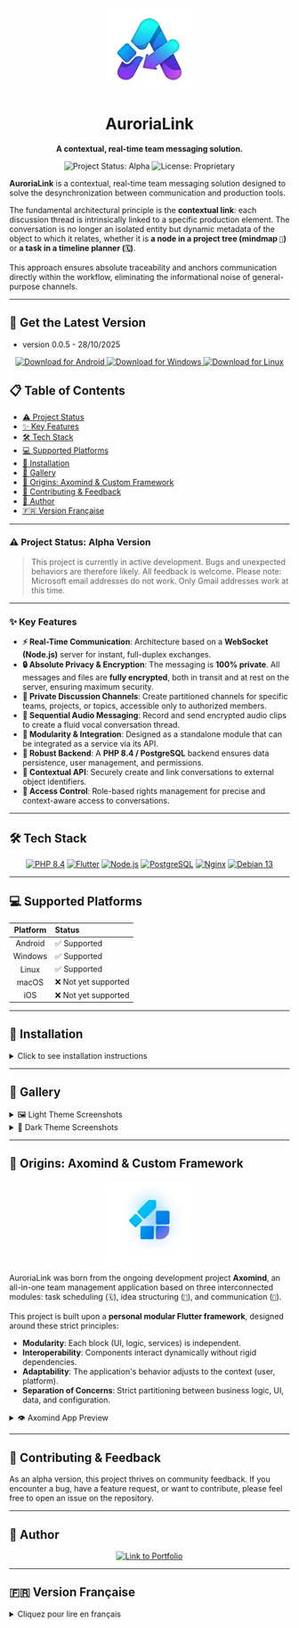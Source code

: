 <div align="center">
  <img src="image/auroria_link_256.png" alt="AuroriaLink Logo" width="150"/>
  <h1>AuroriaLink</h1>
  <p><strong>A contextual, real-time team messaging solution.</strong></p>
  
  <p>
    <img src="https://img.shields.io/badge/status-alpha-orange?style=for-the-badge" alt="Project Status: Alpha"/>
    <img src="https://img.shields.io/badge/license-Proprietary-red?style=for-the-badge" alt="License: Proprietary"/>
  </p>
</div>

**AuroriaLink** is a contextual, real-time team messaging solution designed to solve the desynchronization between communication and production tools.

The fundamental architectural principle is the **contextual link**: each discussion thread is intrinsically linked to a specific production element. The conversation is no longer an isolated entity but dynamic metadata of the object to which it relates, whether it is **a node in a project tree (mindmap `🧠`)** or **a task in a timeline planner (`🗓️`)**.

This approach ensures absolute traceability and anchors communication directly within the workflow, eliminating the informational noise of general-purpose channels.

---

## 🚀 Get the Latest Version

- version 0.0.5 - 28/10/2025

<div align="center">
  <a href="https://github.com/Sebastien-VZN/auroria_link/releases/download/alpha_0.0.5/app-android.apk">
    <img src="https://img.shields.io/badge/Download%20for-Android-3DDC84?style=for-the-badge&logo=android" alt="Download for Android"/>
  </a>
  <a href="https://github.com/Sebastien-VZN/auroria_link/releases/download/alpha_0.0.5/windows.zip">
    <img src="https://img.shields.io/badge/Download%20for-Windows-0078D6?style=for-the-badge&logo=windows" alt="Download for Windows"/>
  </a>
  <a href="https://github.com/Sebastien-VZN/auroria_link/releases/download/alpha_0.0.5/linux.tar.gz">
    <img src="https://img.shields.io/badge/Download%20for-Linux-FCC624?style=for-the-badge&logo=linux" alt="Download for Linux"/>
  </a>
</div>

## 📋 Table of Contents

- [⚠️ Project Status](#️-project-status-alpha-version)
- [✨ Key Features](#-key-features)
- [🛠️ Tech Stack](#️-tech-stack)
- [💻 Supported Platforms](#-supported-platforms)
- [🚀 Installation](#-installation)
- [🎨 Gallery](#-gallery)
- [🌱 Origins: Axomind & Custom Framework](#-origins-axomind--custom-framework)
- [🤝 Contributing & Feedback](#-contributing--feedback)
- [👤 Author](#-author)
- [🇫🇷 Version Française](#-version-française)

---

### ⚠️ Project Status: Alpha Version

> This project is currently in active development. Bugs and unexpected behaviors are therefore likely. All feedback is welcome.
> Please note: Microsoft email addresses do not work. Only Gmail addresses work at this time.

---

### ✨ Key Features

-   **⚡ Real-Time Communication**: Architecture based on a **WebSocket (Node.js)** server for instant, full-duplex exchanges.
-   **🔒 Absolute Privacy & Encryption**: The messaging is **100% private**. All messages and files are **fully encrypted**, both in transit and at rest on the server, ensuring maximum security.
-   **👥 Private Discussion Channels**: Create partitioned channels for specific teams, projects, or topics, accessible only to authorized members.
-   **🎤 Sequential Audio Messaging**: Record and send encrypted audio clips to create a fluid vocal conversation thread.
-   **🧩 Modularity & Integration**: Designed as a standalone module that can be integrated as a service via its API.
-   **💪 Robust Backend**: A **PHP 8.4 / PostgreSQL** backend ensures data persistence, user management, and permissions.
-   **🔗 Contextual API**: Securely create and link conversations to external object identifiers.
-   **🔐 Access Control**: Role-based rights management for precise and context-aware access to conversations.

---

## 🛠️ Tech Stack

<p align="center">
  <a href="https://www.php.net/" target="_blank"><img src="https://img.shields.io/badge/PHP-8.4-777BB4?style=for-the-badge&logo=php&logoColor=white" alt="PHP 8.4"/></a>
  <a href="https://flutter.dev/" target="_blank"><img src="https://img.shields.io/badge/Flutter-Stable-02569B?style=for-the-badge&logo=flutter&logoColor=white" alt="Flutter"/></a>
  <a href="https://nodejs.org/" target="_blank"><img src="https://img.shields.io/badge/Node.js-LTS-339933?style=for-the-badge&logo=nodedotjs&logoColor=white" alt="Node.js"/></a>
  <a href="https://www.postgresql.org/" target="_blank"><img src="https://img.shields.io/badge/PostgreSQL-Latest-4169E1?style=for-the-badge&logo=postgresql&logoColor=white" alt="PostgreSQL"/></a>
  <a href="https://www.nginx.com/" target="_blank"><img src="https://img.shields.io/badge/Nginx-Stable-269539?style=for-the-badge&logo=nginx&logoColor=white" alt="Nginx"/></a>
  <a href="https://www.debian.org/" target="_blank"><img src="https://img.shields.io/badge/Debian-13-A81D33?style=for-the-badge&logo=debian&logoColor=white" alt="Debian 13"/></a>
</p>

---

## 💻 Supported Platforms

| Platform | Status                 |
|:--------:|:-----------------------|
| Android  | ✅ Supported           |
| Windows  | ✅ Supported           |
| Linux    | ✅ Supported           |
| macOS    | ❌ Not yet supported   |
| iOS      | ❌ Not yet supported   |

---

## 🚀 Installation

<details>
<summary>Click to see installation instructions</summary>

### 📱 Android Installation

> **Important:** Our application is not (yet) on the Google Play Store. Installation requires a few manual steps to allow external sources. This is a standard and secure procedure.

#### Step 1: Allow Unknown Sources
1.  **Download the `app-android.apk` file** from the [latest release](https://github.com/Sebastien-VZN/auroria_link/releases/tag/).
2.  Open the downloaded file (from your notification bar or file manager).
3.  A security prompt will appear: *"For your security, your phone is not allowed to install unknown apps from this source."*
4.  Tap on the **Settings** button.
5.  Enable the **Allow from this source** (or *Unknown sources*) option.
6.  Go back using the navigation arrow; the installation should now begin.

#### Step 2: Bypass Google Play Protect
1.  After Step 1, another window may open, titled **"Blocked by Play Protect"**.
2.  Do not tap "OK". Look for and tap on **Details** or **More details** (often a small link at the bottom).
3.  A new button will appear. Tap on **Install anyway**.

And that's it, the application is installed!

---

### 💻 Windows Installation

> **Warning:** Your antivirus software (including Windows Defender) may show an alert. This is normal behavior for applications that are not certified by Microsoft. Our file is safe.

1.  **Download the `windows.tar.gz` archive** from the [latest release](https://github.com/Sebastien-VZN/auroria_link/releases/tag/).
2.  **Decompress the archive.**
3.  **Run the `.exe` file** located inside the extracted folder.
4.  If a blue "Windows protected your PC" screen appears:
    * Click on the **More info** link.
    * Then, click the **Run anyway** button.
5.  If your antivirus quarantines the file, open your antivirus settings and create an exception to allow the file.

---

### 🐧 Linux Installation

> For Linux, you just need to make the file executable before running it.

1.  **Download the `linux.tar.gz` archive** from the [latest release](https://github.com/Sebastien-VZN/auroria_link/releases/tag/) and decompress it.
2.  **Make the application file executable.** You have two options:
    * **Via GUI (Graphical User Interface):**
        1.  Right-click on the application file.
        2.  Go to **Properties** → **Permissions** tab.
        3.  Check the box **"Allow executing file as program"**.
    * **Via Terminal:**
        ```bash
        chmod +x file-name
        ```
        *(Replace `file-name` with the actual name of the executable file)*
3.  **Launch the application** by double-clicking it or by running it from the terminal:
    ```bash
    ./file-name
    ```

If you encounter any issues, feel free to contact us or open an issue.

</details>

---

## 🎨 Gallery

<details>
<summary>🖼️ Light Theme Screenshots</summary>

| Desktop | Mobile | Mobile | Mobile |
| :---: | :---: | :---: | :---: |
| ![img05](image/aurorialink_desktop_06.jpg) | ![img06](image/aurorialink_mobile_06.jpg) | ![img07](image/aurorialink_mobile_01.jpg) | ![img08](image/aurorialink_mobile_03.jpg) |

</details>

<details>
<summary>🌙 Dark Theme Screenshots</summary>

| Desktop | Mobile | Mobile | Mobile |
| :---: | :---: | :---: | :---: |
| ![img01](image/aurorialink_desktop_01b.jpg) | ![img02](image/aurorialink_mobile_01dark.jpg) | ![img03](image/aurorialink_mobile_02.jpg) | ![img04](image/aurorialink_mobile_05.jpg) |

</details>

---

## 🌱 Origins: Axomind & Custom Framework

<div align="center">
  <img src="image/logo_axomind.png" alt="Axomind Logo" width="150"/>
</div>

AuroriaLink was born from the ongoing development project **Axomind**, an all-in-one team management application based on three interconnected modules: task scheduling (`🗓️`), idea structuring (`🧠`), and communication (`💬`).

This project is built upon a **personal modular Flutter framework**, designed around these strict principles:
* **Modularity**: Each block (UI, logic, services) is independent.
* **Interoperability**: Components interact dynamically without rigid dependencies.
* **Adaptability**: The application's behavior adjusts to the context (user, platform).
* **Separation of Concerns**: Strict partitioning between business logic, UI, data, and configuration.

<details>
<summary>👁️ Axomind App Preview</summary>

**Light Theme**
<p>
<img src="image/image_light.png" alt="Axomind Light 1" width="32%"/>
<img src="image/image_light_2.png" alt="Axomind Light 2" width="32%"/>
<img src="image/activity_light.png" alt="Axomind Light 3" width="32%"/>
</p>

**Dark Theme**
<p>
<img src="image/image.png" alt="Axomind Dark 1" width="32%"/>
<img src="image/image2.png" alt="Axomind Dark 2" width="32%"/>
<img src="image/activity.png" alt="Axomind Dark 3" width="32%"/>
</p>

</details>

---

## 🤝 Contributing & Feedback

As an alpha version, this project thrives on community feedback. If you encounter a bug, have a feature request, or want to contribute, please feel free to open an issue on the repository.

---

## 👤 Author

<div align="center">
  <a href="https://materiaeobscurataelab.xyz/" target="_blank"><img src="https://img.shields.io/badge/Portfolio-3423A6?style=for-the-badge&logo=firefox-browser&logoColor=white" alt="Link to Portfolio"/></a>
</div>

---

## 🇫🇷 Version Française

<details>
<summary>Cliquez pour lire en français</summary>

<div align="center">
  <img src="image/auroria_link_256.png" alt="Logo AuroriaLink" width="150"/>
  <h1>AuroriaLink</h1>
  <p><strong>Une messagerie d'équipe contextuelle et temps réel.</strong></p>
</div>

**AuroriaLink** est une messagerie d'équipe contextuelle et temps réel, conçue pour résoudre la désynchronisation entre les outils de communication et les outils de production.

Le principe architectural fondamental est le **lien contextuel** : chaque fil de discussion est intrinsèquement lié à un élément de production précis. La conversation n'est plus une entité isolée, mais une métadonnée dynamique de l'objet auquel elle se rapporte, que ce soit **un nœud dans une arborescence de projet (mindmap `🧠`)** ou **une tâche dans un planificateur temporel (`🗓️`)**.

Cette approche garantit une traçabilité absolue et ancre la communication directement dans le flux de travail, supprimant le bruit informationnel des canaux généralistes.

### ⚠️ Statut du projet : Version Alpha

> Ce projet est actuellement en phase de développement actif. Des bugs et des comportements inattendus sont donc probables. Toute contribution ou retour d'expérience est le bienvenu.
> Attention : les adresses e-mail Microsoft ne fonctionnent pas. Seules les adresses Gmail fonctionnent pour le moment.

---

## 🚀 Télécharger la dernière version

<div align="center">
  <a href="https://github.com/Sebastien-VZN/auroria_link/releases/download/alpha_0.0.5/app-android.apk">
    <img src="https://img.shields.io/badge/Download%20for-Android-3DDC84?style=for-the-badge&logo=android" alt="Android"/>
  </a>
  <a href="https://github.com/Sebastien-VZN/auroria_link/releases/download/alpha_0.0.5/windows.zip">
    <img src="https://img.shields.io/badge/Download%20for-Windows-0078D6?style=for-the-badge&logo=windows" alt="Windows"/>
  </a>
  <a href="https://github.com/Sebastien-VZN/auroria_link/releases/download/alpha_0.0.5/linux.tar.gz">
    <img src="https://img.shields.io/badge/Download%20for-Linux-FCC624?style=for-the-badge&logo=linux" alt="Linux"/>
  </a>
</div>

---

### ✨ Fonctionnalités Clés

-   **⚡ Communication Temps Réel** : Architecture basée sur un serveur **WebSocket (Node.js)** pour des échanges full-duplex instantanés.
-   **🔒 Confidentialité & Cryptage Absolu** : La messagerie est **100% privée**. Tous les messages et fichiers sont **entièrement cryptés**, que ce soit durant leur transit ou lors de leur stockage sur le serveur, garantissant une sécurité maximale.
-   **👥 Canaux de Discussion Privés** : Créez des canaux cloisonnés pour des équipes, projets ou sujets spécifiques, accessibles uniquement aux membres autorisés.
-   **🎤 Messagerie Audio Séquentielle** : Enregistrez et envoyez des clips audio cryptés pour créer un fil de conversation vocal fluide.
-   **🧩 Modularité & Intégration** : Conçu comme un module autonome pouvant être intégré comme service via son API.
-   **💪 Backend Robuste** : Un backend en **PHP 8.4 / PostgreSQL** assure la persistance des données, la gestion des utilisateurs et des droits.
-   **🔗 API Contextuelle** : Créez et liez dynamiquement des conversations à des identifiants d'objets externes de manière sécurisée.
-   **🔐 Contrôle d'Accès** : Gestion des droits basée sur les rôles pour un accès précis et contextuel aux conversations.

---

## 🛠️ Stack Technologique

<p align="center">
  <a href="https://www.php.net/" target="_blank"><img src="https://img.shields.io/badge/PHP-8.4-777BB4?style=for-the-badge&logo=php&logoColor=white" alt="PHP 8.4"/></a>
  <a href="https://flutter.dev/" target="_blank"><img src="https://img.shields.io/badge/Flutter-Stable-02569B?style=for-the-badge&logo=flutter&logoColor=white" alt="Flutter"/></a>
  <a href="https://nodejs.org/" target="_blank"><img src="https://img.shields.io/badge/Node.js-LTS-339933?style=for-the-badge&logo=nodedotjs&logoColor=white" alt="Node.js"/></a>
  <a href="https://www.postgresql.org/" target="_blank"><img src="https://img.shields.io/badge/PostgreSQL-Latest-4169E1?style=for-the-badge&logo=postgresql&logoColor=white" alt="PostgreSQL"/></a>
  <a href="https://www.nginx.com/" target="_blank"><img src="https://img.shields.io/badge/Nginx-Stable-269539?style=for-the-badge&logo=nginx&logoColor=white" alt="Nginx"/></a>
  <a href="https://www.debian.org/" target="_blank"><img src="https://img.shields.io/badge/Debian-13-A81D33?style=for-the-badge&logo=debian&logoColor=white" alt="Debian 13"/></a>
</p>

---
## 💻 Plateformes supportées

| Plateforme | Statut                       |
|:----------:|:-----------------------------|
| Android    | ✅ Supporté                  |
| Windows    | ✅ Supporté                  |
| Linux      | ✅ Supporté                  |
| macOS      | ❌ Non supporté pour le moment |
| iOS        | ❌ Non supporté pour le moment |

---
## 🚀 Instructions d'Installation

<details>
<summary>Cliquez pour voir les instructions d'installation</summary>

### 📱 Installation sur Android

> **Important :** Notre application n'est pas (encore) sur le Google Play Store. L'installation nécessite quelques étapes manuelles pour autoriser les sources externes. C'est une procédure standard et sécurisée.

#### Étape 1 : Autoriser les sources inconnues
1.  **Téléchargez le fichier `app-android.apk`** depuis le lien des [dernières versions](https://github.com/Sebastien-VZN/auroria_link/releases/tag/).
2.  Ouvrez le fichier téléchargé (depuis votre barre de notifications ou votre gestionnaire de fichiers).
3.  Un message de sécurité va apparaître : *"Pour votre sécurité, votre téléphone n'est pas autorisé à installer des applications inconnues de cette source."*
4.  Cliquez sur le bouton **Paramètres**.
5.  Activez l'option **Autoriser pour cette source** (ou *Sources inconnues*).
6.  Revenez en arrière avec la flèche de navigation ; l'installation devrait maintenant commencer.

#### Étape 2 : Contourner Google Play Protect
1.  Après l'étape 1, une autre fenêtre peut s'ouvrir, intitulée **"Application bloquée par Play Protect"**.
2.  Ne cliquez pas sur "OK". Cherchez et cliquez sur **Détails** ou **Plus de détails** (souvent un petit lien en bas).
3.  Un nouveau bouton apparaîtra. Cliquez sur **Installer quand même**.

Et voilà, l'application est installée !

---
### 💻 Installation sur Windows

> **Avertissement :** Votre antivirus (y compris Windows Defender) peut afficher une alerte. C'est un comportement normal pour les applications qui ne sont pas certifiées par Microsoft. Notre fichier est sûr.

1.  **Téléchargez l'archive `windows.tar.gz`** depuis le lien des [dernières versions](https://github.com/Sebastien-VZN/auroria_link/releases/tag/).
2.  **Décompressez l'archive.**
3.  **Exécutez le fichier `.exe`** qui se trouve dans le dossier décompressé.
4.  Si une fenêtre bleue "Windows a protégé votre ordinateur" apparaît :
    * Cliquez sur le lien **Informations complémentaires**.
    * Cliquez ensuite sur le bouton **Exécuter quand même**.
5.  Si votre antivirus met le fichier en quarantaine, ouvrez les paramètres de votre antivirus et créez une exception pour autoriser le fichier.

---

### 🐧 Installation sur Linux

> Pour Linux, il suffit de rendre le fichier exécutable avant de le lancer.

1.  **Téléchargez l'archive `linux.tar.gz`** depuis le lien des [dernières versions](https://github.com/Sebastien-VZN/auroria_link/releases/tag/) et décompressez-la.
2.  **Rendez le fichier de l'application exécutable.** Vous avez deux options :
    * **Via l'interface graphique :**
        1.  Faites un clic droit sur le fichier de l'application.
        2.  Allez dans **Propriétés** → onglet **Permissions**.
        3.  Cochez la case **"Autoriser l'exécution du fichier comme un programme"**.
    * **Via le terminal :**
        ```bash
        chmod +x nom-du-fichier
        ```
        *(Remplacez `nom-du-fichier` par le nom réel du fichier exécutable)*
3.  **Lancez l'application** en double-cliquant dessus ou en exécutant la commande suivante dans le terminal :
    ```bash
    ./nom-du-fichier
    ```
Si vous rencontrez des problèmes, n'hésitez pas à nous contacter ou à ouvrir une "issue".

</details>

</details>